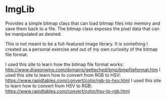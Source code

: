 # ImgLib
Provides a simple bitmap class that can load bitmap files into memory and save them back to a file. The bitmap class exposes the pixel data that can be manipulated as desired.

This is not meant to be a full-featured image library. It is something I created as a personal exercise and out of my own curiosity of the bitmap file format.

I used this site to learn how the bitmap file format works: http://www.dragonwins.com/domains/getteched/bmp/bmpfileformat.htm
I used this site to learn how to convert from RGB to HSV: https://www.rapidtables.com/convert/color/rgb-to-hsv.html
I used this site to learn how to convert from HSV to RGB: https://www.rapidtables.com/convert/color/hsv-to-rgb.html
